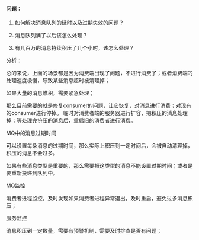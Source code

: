 #### 问题：

1. 如何解决消息队列的延时以及过期失效的问题？

2. 消息队列满了以后该怎么处理？

3. 有几百万的消息持续积压了几个小时，该怎么处理？


分析：

总的来说，上面的场景都是因为消费端出现了问题，不进行消费了；或者消费端的处理速度极慢，导致某些消息超时被清理掉；


如果大量的消息堆积，需要紧急处理；

那么目前需要的就是修复consumer的问题，让它恢复，对消息进行消费；对现有的consumer进行停掉。
临时对消费者端的服务器进行扩容，把积压的消息处理掉；等处理完挤压的消息后，重启旧的消费者进行消费。



MQ中的消息过期时间

可以设置每条消息的过期时间，那么实际上积压到一定时间后，会被自动清理掉，积压的消息不会过多。

如果有些消息类型是重要的，那么需要把这类型的消息不能设置过期时间；或者是要重新投递到队列中。


MQ监控

消费者进程监控。及时发现如果消费者进程异常退出，及时重启，避免过多消息积压；

服务监控

消息积压到一定数量，需要有预警机制，需要及时排查是否有问题；
